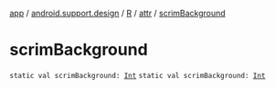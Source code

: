 [app](../../../index.md) / [android.support.design](../../index.md) / [R](../index.md) / [attr](index.md) / [scrimBackground](./scrim-background.md)

# scrimBackground

`static val scrimBackground: `[`Int`](https://kotlinlang.org/api/latest/jvm/stdlib/kotlin/-int/index.html)
`static val scrimBackground: `[`Int`](https://kotlinlang.org/api/latest/jvm/stdlib/kotlin/-int/index.html)